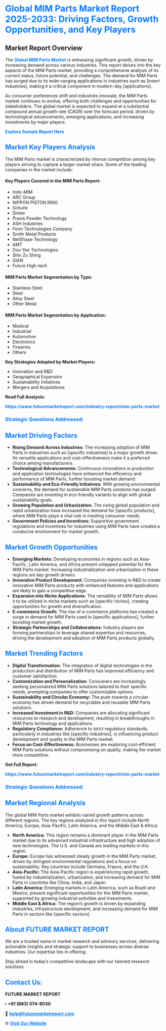 <h1 style="color: #007BFF;">Global MIM Parts Market Report 2025-2033: Driving Factors, Growth Opportunities, and Key Players</h1>

<section id="overview">
<h2>Market Report Overview</h2>
<p>The <a href="https://www.futuremarketreport.com/industry-report/mim-parts-market" style="color: #007BFF; text-decoration: none;"><strong>Global MIM Parts Market</strong></a> is witnessing significant growth, driven by increasing demand across various industries. This report delves into the key aspects of the MIM Parts market, providing a comprehensive analysis of its current status, future potential, and challenges. The demand for MIM Parts has surged due to its wide-ranging applications in industries such as [insert industries], making it a critical component in modern-day [applications].</p>
<p>As consumer preferences shift and industries innovate, the MIM Parts market continues to evolve, offering both challenges and opportunities for stakeholders. The global market is expected to expand at a substantial compound annual growth rate (CAGR) over the forecast period, driven by technological advancements, emerging applications, and increasing investments by major players.</p>
</section>

<section id="overview">
<p><a href="https://www.futuremarketreport.com/request-sample/reportId=102528" style="color: #007BFF; text-decoration: none;"><strong>Explore Sample Report Here</strong></a></p>
</section>

<section id="key-players">
<h2 style="color: #007BFF;">Market Key Players Analysis</h2>
<p>The MIM Parts market is characterized by intense competition among key players striving to capture a larger market share. Some of the leading companies in the market include:</p>
<h4>Key Players Covered in the MIM Parts Report:</h4>
<ul><li>Indo-MIM</li><li>ARC Group</li><li>NIPPON PISTON RING</li><li>Schunk</li><li>Sintex</li><li>Praxis Powder Technology</li><li>ASH Industries</li><li>Form Technologies Company</li><li>Smith Metal Products</li><li>NetShape Technology</li><li>AMT</li><li>Dou Yee Technologies</li><li>Shin Zu Shing</li><li>GIAN</li><li>Future High-tech</li></ul>
<h4>MIM Parts Market Segmentation by Type:</h4>
<ul><li>Stainless Steel</li><li>Steel</li><li>Alloy Steel</li><li>Other Metal</li></ul>

<h4>MIM Parts Market Segmentation by Application:</h4>
<ul><li>Medical</li><li>Industrial</li><li>Automotive</li><li>Electronics</li><li>Firearms</li><li>Others</li></ul>
<p><strong>Key Strategies Adopted by Market Players:</strong></p>
<ul>
<li>Innovation and R&D</li>
<li>Geographical Expansion</li>
<li>Sustainability Initiatives</li>
<li>Mergers and Acquisitions</li>
</ul>
</section>

<section>
<p><strong>Read Full Analysis: </strong></p><a href="https://www.futuremarketreport.com/industry-report/mim-parts-market" style="color: #007BFF; text-decoration: none;"><strong>https://www.futuremarketreport.com/industry-report/mim-parts-market</strong></a>
<h3 style="color: #007BFF;">Strategic Questions Addressed:</h3>
</section>

<section id="driving-factors">
<h2 style="color: #007BFF;">Market Driving Factors</h2>
<ul>
<li><strong>Rising Demand Across Industries:</strong> The increasing adoption of MIM Parts in industries such as [specific industries] is a major growth driver. Its versatile applications and cost-effectiveness make it a preferred choice among manufacturers.</li>
<li><strong>Technological Advancements:</strong> Continuous innovations in production and application technologies have enhanced the efficiency and performance of MIM Parts, further boosting market demand.</li>
<li><strong>Sustainability and Eco-Friendly Initiatives:</strong> With growing environmental concerns, the demand for sustainable MIM Parts solutions has surged. Companies are investing in eco-friendly variants to align with global sustainability goals.</li>
<li><strong>Growing Population and Urbanization:</strong> The rising global population and rapid urbanization have increased the demand for [specific products], where MIM Parts plays a vital role in meeting consumer needs.</li>
<li><strong>Government Policies and Incentives:</strong> Supportive government regulations and incentives for industries using MIM Parts have created a conducive environment for market growth.</li>
</ul>
</section>

<section id="growth-opportunities">
<h2 style="color: #007BFF;">Market Growth Opportunities</h2>
<ul>
<li><strong>Emerging Markets:</strong> Developing economies in regions such as Asia-Pacific, Latin America, and Africa present untapped potential for the MIM Parts market. Increasing industrialization and urbanization in these regions are key growth drivers.</li>
<li><strong>Innovative Product Development:</strong> Companies investing in R&D to create innovative MIM Parts products with enhanced features and applications are likely to gain a competitive edge.</li>
<li><strong>Expansion into Niche Applications:</strong> The versatility of MIM Parts allows it to be utilized in niche markets such as [specific niches], creating opportunities for growth and diversification.</li>
<li><strong>E-commerce Growth:</strong> The rise of e-commerce platforms has created a surge in demand for MIM Parts used in [specific applications], further boosting market growth.</li>
<li><strong>Strategic Partnerships and Collaborations:</strong> Industry players are forming partnerships to leverage shared expertise and resources, driving the development and adoption of MIM Parts products globally.</li>
</ul>
</section>

<section id="trending-factors">
<h2 style="color: #007BFF;">Market Trending Factors</h2>
<ul>
<li><strong>Digital Transformation:</strong> The integration of digital technologies in the production and distribution of MIM Parts has improved efficiency and customer satisfaction.</li>
<li><strong>Customization and Personalization:</strong> Consumers are increasingly seeking personalized MIM Parts solutions tailored to their specific needs, prompting companies to offer customizable options.</li>
<li><strong>Sustainability and Circular Economy:</strong> The push towards a circular economy has driven demand for recyclable and reusable MIM Parts solutions.</li>
<li><strong>Increased Investment in R&D:</strong> Companies are allocating significant resources to research and development, resulting in breakthroughs in MIM Parts technology and applications.</li>
<li><strong>Regulatory Compliance:</strong> Adherence to strict regulatory standards, particularly in industries like [specific industries], is influencing product development and quality in the MIM Parts market.</li>
<li><strong>Focus on Cost-Effectiveness:</strong> Businesses are exploring cost-efficient MIM Parts solutions without compromising on quality, making the market more competitive.</li>
</ul>
</section>

<section>
<p><strong>Get Full Report: </strong></p><a href="https://www.futuremarketreport.com/industry-report/mim-parts-market" style="color: #007BFF; text-decoration: none;"><strong>https://www.futuremarketreport.com/industry-report/mim-parts-market</strong></a>
<h3 style="color: #007BFF;">Strategic Questions Addressed:</h3>
</section>


<section id="regional-analysis">
<h2 style="color: #007BFF;">Market Regional Analysis</h2>
<p>The global MIM Parts market exhibits varied growth patterns across different regions. The key regions analyzed in this report include North America, Europe, Asia-Pacific, Latin America, and the Middle East & Africa:</p>
<ul>
<li><strong>North America:</strong> This region remains a dominant player in the MIM Parts market due to its advanced industrial infrastructure and high adoption of new technologies. The U.S. and Canada are leading markets in this region.</li>
<li><strong>Europe:</strong> Europe has witnessed steady growth in the MIM Parts market, driven by stringent environmental regulations and a focus on sustainability. Key countries include Germany, France, and the U.K.</li>
<li><strong>Asia-Pacific:</strong> The Asia-Pacific region is experiencing rapid growth, fueled by industrialization, urbanization, and increasing demand for MIM Parts in countries like China, India, and Japan.</li>
<li><strong>Latin America:</strong> Emerging markets in Latin America, such as Brazil and Mexico, present significant opportunities for the MIM Parts market, supported by growing industrial activities and investments.</li>
<li><strong>Middle East & Africa:</strong> The region’s growth is driven by expanding industries, infrastructure development, and increasing demand for MIM Parts in sectors like [specific sectors].</li>
</ul>
</section>

<footer>
<h2 style="color: #007BFF;">About FUTURE MARKET REPORT</h2>
<p>We are a trusted name in market research and advisory services, delivering actionable insights and strategic support to businesses across diverse industries. Our expertise lies in offering:</p>

<p>Stay ahead in today’s competitive landscape with our tailored research solutions.</p>

<h2 style="color: #007BFF;">Contact Us:</h2>
<p><strong>FUTURE MARKET REPORT</strong></p>
<p>📞 <strong>+91 (883) 074-8030</strong></p>
<p>📧 <strong><a href="mailto:help@futuremarketreport.com" style="color: #007BFF;">help@futuremarketreport.com</a></strong></p>
<p>🌐 <strong><a href="https://www.futuremarketreport.com/" style="color: #007BFF;">Visit Our Website</a></strong></p>
</footer>